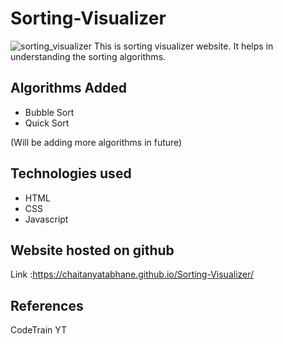 # Sorting-Visualizer
![sorting_visualizer](https://user-images.githubusercontent.com/71386171/177007941-91557f67-f3ad-4a9f-9b5f-ccb931abfd81.png)
This is sorting visualizer website. It helps in understanding the sorting algorithms.

## Algorithms Added
- Bubble Sort
- Quick Sort

(Will be adding more algorithms in future)

## Technologies used
- HTML
- CSS
- Javascript

## Website hosted on github
Link :https://chaitanyatabhane.github.io/Sorting-Visualizer/

## References
CodeTrain YT




